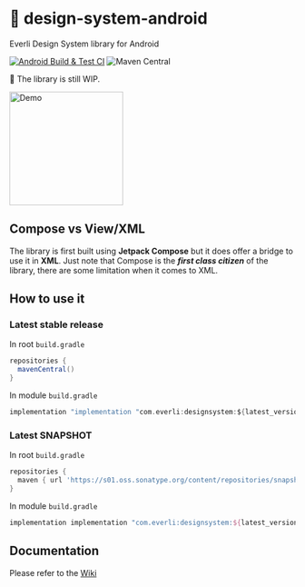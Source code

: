 # 🚀 design-system-android
Everli Design System library for Android


[![Android Build & Test CI](https://github.com/everli/design-system-android/actions/workflows/build.yml/badge.svg)](https://github.com/everli/design-system-android/actions/workflows/build.yml)
![Maven Central](https://img.shields.io/maven-central/v/com.everli/designsystem)

🚧 The library is still WIP.

<img src="assets/demo.gif" alt="Demo" width="200" />

## Compose vs View/XML

The library is first built using **Jetpack Compose** but it does offer a bridge to use it in **XML**.
Just note that Compose is the ***first class citizen*** of the library, there are some limitation when it comes to XML.

## How to use it

### Latest stable release

In root `build.gradle`

```groovy
repositories {
  mavenCentral()
}
```

In module `build.gradle`

```groovy
implementation "implementation "com.everli:designsystem:${latest_version}"
````

### Latest SNAPSHOT

In root `build.gradle`

```groovy
repositories {
  maven { url 'https://s01.oss.sonatype.org/content/repositories/snapshots/' }
}
```

In module `build.gradle`

```groovy
implementation implementation "com.everli:designsystem:${latest_version}-SNAPSHOT"
````

## Documentation

Please refer to the [Wiki](https://github.com/everli/design-system-android/wiki)

